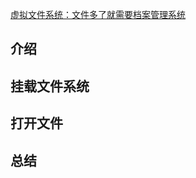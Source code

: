 [虚拟文件系统：文件多了就需要档案管理系统](https://time.geekbang.org/column/article/98855)


## 介绍


## 挂载文件系统


## 打开文件


## 总结
